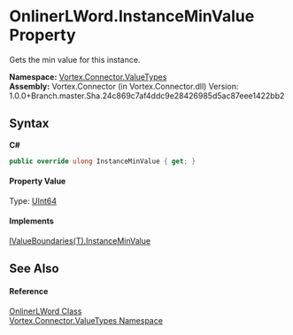 # OnlinerLWord.InstanceMinValue Property 
 

Gets the min value for this instance.

**Namespace:**&nbsp;<a href="N_Vortex_Connector_ValueTypes.md">Vortex.Connector.ValueTypes</a><br />**Assembly:**&nbsp;Vortex.Connector (in Vortex.Connector.dll) Version: 1.0.0+Branch.master.Sha.24c869c7af4ddc9e28426985d5ac87eee1422bb2

## Syntax

**C#**<br />
``` C#
public override ulong InstanceMinValue { get; }
```


#### Property Value
Type: <a href="https://docs.microsoft.com/dotnet/api/system.uint64" target="_blank">UInt64</a>

#### Implements
<a href="P_Vortex_Connector_ValueValidation_IValueBoundaries_1_InstanceMinValue.md">IValueBoundaries(T).InstanceMinValue</a><br />

## See Also


#### Reference
<a href="T_Vortex_Connector_ValueTypes_OnlinerLWord.md">OnlinerLWord Class</a><br /><a href="N_Vortex_Connector_ValueTypes.md">Vortex.Connector.ValueTypes Namespace</a><br />
